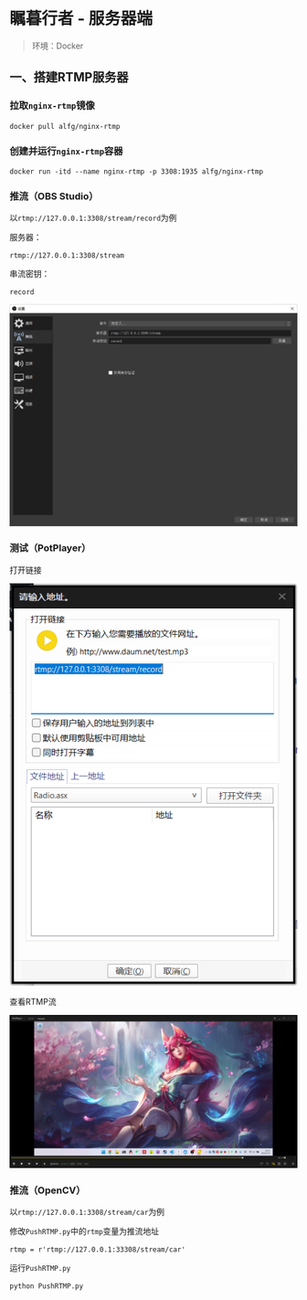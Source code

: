 # 瞩暮行者 - 服务器端
> 环境：Docker

## 一、搭建RTMP服务器
### 拉取`nginx-rtmp`镜像
```
docker pull alfg/nginx-rtmp
```

### 创建并运行`nginx-rtmp`容器
```
docker run -itd --name nginx-rtmp -p 3308:1935 alfg/nginx-rtmp
```

### 推流（OBS Studio）
以`rtmp://127.0.0.1:3308/stream/record`为例

服务器：
```
rtmp://127.0.0.1:3308/stream
```

串流密钥：
```
record
```

![推流设置](images/推流设置.png "推流设置")

### 测试（PotPlayer）
打开链接

![测试0](images/测试0.png "测试0")

查看RTMP流

![测试1](images/测试1.png "测试1")

### 推流（OpenCV）
以`rtmp://127.0.0.1:3308/stream/car`为例

修改`PushRTMP.py`中的`rtmp`变量为推流地址
```
rtmp = r'rtmp://127.0.0.1:33308/stream/car'
```

运行`PushRTMP.py`
```
python PushRTMP.py
```